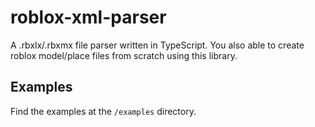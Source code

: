 # roblox-xml-parser

A .rbxlx/.rbxmx file parser written in TypeScript. You also able to create roblox model/place files from scratch using this library.

## Examples

Find the examples at the `/examples` directory.
